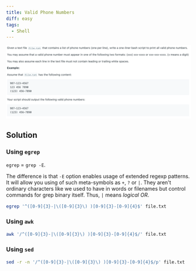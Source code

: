 ```yaml
---
title: Valid Phone Numbers
diff: easy
tags:
  - Shell
---
```


<img class="medium-zoom" src="/algo/valid-phone-numbers.png" alt="https://leetcode.com/problems/valid-phone-numbers">

## Solution

### Using `egrep`

`egrep` $=$ `grep -E`.

The difference is that `-E` option enables usage of extended regexp patterns. It will allow you using of such meta-symbols as `+`, `?` or `|`. They aren't ordinary characters like we used to have in words or filenames but control commands for grep binary itself. Thus, `|` means _logical OR_.

```bash
egrep '^([0-9]{3}-|\([0-9]{3}\) )[0-9]{3}-[0-9]{4}$' file.txt
```

### Using `awk`

```bash
awk '/^([0-9]{3}-|\([0-9]{3}\) )[0-9]{3}-[0-9]{4}$/' file.txt
```

### Using `sed`

```bash
sed -r -n '/^([0-9]{3}-|\([0-9]{3}\) )[0-9]{3}-[0-9]{4}$/p' file.txt
```

